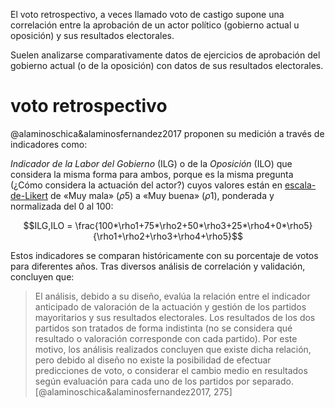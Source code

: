 El voto retrospectivo, a veces llamado voto de castigo supone una correlación entre la aprobación de un actor político (gobierno actual u oposición) y sus resultados electorales.

Suelen analizarse comparativamente datos de ejercicios de aprobación del gobierno actual (o de la oposición) con datos de sus resultados electorales.

# voto retrospectivo

@alaminoschica&alaminosfernandez2017 proponen su medición a través de indicadores como:

*Indicador de la Labor del Gobierno* (ILG) o de la *Oposición* (ILO) que considera la misma forma para ambos, porque es la misma pregunta (¿Cómo considera la actuación del actor?) cuyos valores están en [escala-de-Likert](escala-de-Likert.md) de «Muy mala» ($\rho5$) a «Muy buena» ($\rho1$), ponderada y normalizada del 0 al 100:

$$ILG,ILO = \frac{100*\rho1+75*\rho2+50*\rho3+25*\rho4+0*\rho5}{\rho1+\rho2+\rho3+\rho4+\rho5}$$

Estos indicadores se comparan históricamente con su porcentaje de votos para diferentes años. Tras diversos análisis de correlación y validación, concluyen que:

 >
 > El análisis, debido a su diseño, evalúa la relación entre el indicador anticipado de valoración de la actuación y gestión de los partidos mayoritarios y sus resultados electorales. Los resultados de los dos partidos son tratados de forma indistinta (no se considera qué resultado o valoración corresponde con cada partido). Por este motivo, los análisis realizados concluyen que existe dicha relación, pero debido al diseño no existe la posibilidad de efectuar predicciones de voto, o considerar el cambio medio en resultados según evaluación para cada uno de los partidos por separado. [@alaminoschica&alaminosfernandez2017, 275]
